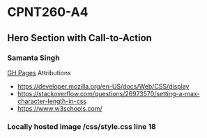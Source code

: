# CPNT260-A4
## Hero Section with Call-to-Action
### Samanta Singh
[GH Pages](https://samantasingh.github.io/Cpnt260-a4/)
Attributions 
- https://developer.mozilla.org/en-US/docs/Web/CSS/display
- https://stackoverflow.com/questions/26973570/setting-a-max-character-length-in-css
- https://www.w3schools.com/
### Locally hosted image /css/style.css line 18
